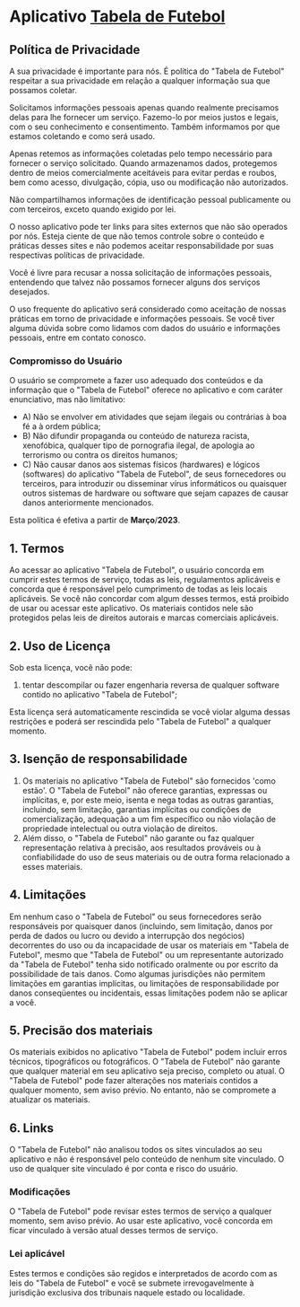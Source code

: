 # Aplicativo [Tabela de Futebol](https://play.google.com/store/apps/details?id=com.prancheta.tabeladefutebol)

<h2>Política de Privacidade</h2>
<p>A sua privacidade é importante para nós. É política do "Tabela de Futebol" respeitar a sua privacidade em relação 
  a qualquer informação sua que possamos coletar.</p>
<p>Solicitamos informações pessoais apenas quando realmente precisamos delas para lhe fornecer um serviço. Fazemo-lo por
    meios justos e legais, com o seu conhecimento e consentimento. Também informamos por que estamos coletando e como
    será usado. </p>
<p>Apenas retemos as informações coletadas pelo tempo necessário para fornecer o serviço solicitado. Quando armazenamos
    dados, protegemos dentro de meios comercialmente aceitáveis para evitar perdas e roubos, bem como acesso,
    divulgação, cópia, uso ou modificação não autorizados.</p>
<p>Não compartilhamos informações de identificação pessoal publicamente ou com terceiros, exceto quando exigido por lei.
</p>
<p>O nosso aplicativo pode ter links para sites externos que não são operados por nós. Esteja ciente de que não temos controle
    sobre o conteúdo e práticas desses sites e não podemos aceitar responsabilidade por suas respectivas políticas de privacidade</a>. </p>
<p>Você é livre para recusar a nossa solicitação de informações pessoais, entendendo que talvez não possamos fornecer
    alguns dos serviços desejados.</p>
<p>O uso frequente do aplicativo será considerado como aceitação de nossas práticas em torno de privacidade e
    informações pessoais. Se você tiver alguma dúvida sobre como lidamos com dados do usuário e informações pessoais,
    entre em contato conosco.</p>
<h3>Compromisso do Usuário</h3>
<p>O usuário se compromete a fazer uso adequado dos conteúdos e da informação que o "Tabela de Futebol" oferece no
    aplicativo e com caráter enunciativo, mas não limitativo:</p>
<ul>
    <li>A) Não se envolver em atividades que sejam ilegais ou contrárias à boa fé a à ordem pública;</li>
    <li>B) Não difundir propaganda ou conteúdo de natureza racista, xenofóbica, qualquer tipo de pornografia
        ilegal, de apologia ao terrorismo ou contra os direitos humanos;</li>
    <li>C) Não causar danos aos sistemas físicos (hardwares) e lógicos (softwares) do aplicativo "Tabela de Futebol", de seus
        fornecedores ou terceiros, para introduzir ou disseminar vírus informáticos ou quaisquer outros sistemas de
        hardware ou software que sejam capazes de causar danos anteriormente mencionados.</li>
</ul>
<p>Esta política é efetiva a partir de <strong>Março</strong>/<strong>2023</strong>.</p>

<h2>1. Termos</h2>
<p>Ao acessar ao aplicativo "Tabela de Futebol", o usuário concorda em cumprir estes termos de serviço, todas as leis, regulamentos 
  aplicáveis e concorda que é responsável pelo cumprimento de todas as leis locais aplicáveis. Se
    você não concordar com algum desses termos, está proibido de usar ou acessar este aplicativo. Os materiais contidos nele
  são protegidos pelas leis de direitos autorais e marcas comerciais aplicáveis.</p>
<h2>2. Uso de Licença</h2>
<p>Sob esta licença, você não pode: </p>
<ol>
    <li>tentar descompilar ou fazer engenharia reversa de qualquer software contido no aplicativo "Tabela de Futebol"; 
    </li>
</ol>
<p>Esta licença será automaticamente rescindida se você violar alguma dessas restrições e poderá ser rescindida pelo
    "Tabela de Futebol" a qualquer momento.</p>
<h2>3. Isenção de responsabilidade</h2>
<ol>
    <li>Os materiais no aplicativo "Tabela de Futebol" são fornecidos 'como estão'. O "Tabela de Futebol" não oferece
        garantias, expressas ou implícitas, e, por este meio, isenta e nega todas as outras garantias, incluindo, sem
        limitação, garantias implícitas ou condições de comercialização, adequação a um fim específico ou não violação
        de propriedade intelectual ou outra violação de direitos. </li>
    <li>Além disso, o "Tabela de Futebol" não garante ou faz qualquer representação relativa à precisão, aos
        resultados prováveis ou à confiabilidade do uso de seus materiais ou de outra forma relacionado a
        esses materiais.</li>
</ol>
<h2>4. Limitações</h2>
<p>Em nenhum caso o "Tabela de Futebol" ou seus fornecedores serão responsáveis por quaisquer danos (incluindo,
    sem limitação, danos por perda de dados ou lucro ou devido a interrupção dos negócios) decorrentes do uso ou da
    incapacidade de usar os materiais em "Tabela de Futebol", mesmo que "Tabela de Futebol" ou um representante
    autorizado da "Tabela de Futebol" tenha sido notificado oralmente ou por escrito da possibilidade de tais danos.
    Como algumas jurisdições não permitem limitações em garantias implícitas, ou limitações de responsabilidade por
    danos conseqüentes ou incidentais, essas limitações podem não se aplicar a você.</p>
<h2>5. Precisão dos materiais</h2>
<p>Os materiais exibidos no aplicativo "Tabela de Futebol" podem incluir erros técnicos, tipográficos ou fotográficos.
    O "Tabela de Futebol" não garante que qualquer material em seu aplicativo seja preciso, completo ou atual. O "Tabela de Futebol" pode fazer alterações nos materiais contidos a qualquer momento, sem aviso prévio. No entanto,
    não se compromete a atualizar os materiais.</p>
<h2>6. Links</h2>
<p>O "Tabela de Futebol" não analisou todos os sites vinculados ao seu aplicativo e não é responsável pelo conteúdo de
    nenhum site vinculado. O uso de
    qualquer site vinculado é por conta e risco do usuário.</p>
</p>
<h3>Modificações</h3>
<p>O "Tabela de Futebol" pode revisar estes termos de serviço a qualquer momento, sem aviso prévio. Ao usar
    este aplicativo, você concorda em ficar vinculado à versão atual desses termos de serviço.</p>
<h3>Lei aplicável</h3>
<p>Estes termos e condições são regidos e interpretados de acordo com as leis do "Tabela de Futebol" e você se
    submete irrevogavelmente à jurisdição exclusiva dos tribunais naquele estado ou localidade.</p>
